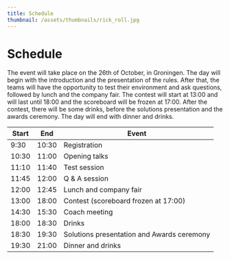 ```yaml
---
title: Schedule
thumbnail: /assets/thumbnails/rick_roll.jpg
---
```


# Schedule

The event will take place on the 26th of October, in Groningen. The day will begin with the introduction and the presentation of the rules. After that, the teams will have the opportunity to test their environment and ask questions, followed by lunch and the company fair. The contest will start at 13:00 and will last until 18:00 and the scoreboard will be frozen at 17:00. After the contest, there will be some drinks, before the solutions presentation and the awards ceremony. The day will end with dinner and drinks.

| Start | End   | Event                                      |
| ----- | ----- | ------------------------------------------ |
| 9:30  | 10:30 | Registration                               |
| 10:30 | 11:00 | Opening talks                              |
| 11:10 | 11:40 | Test session                               |
| 11:45 | 12:00 | Q & A session                              |
| 12:00 | 12:45 | Lunch and company fair                     |
| 13:00 | 18:00 | Contest (scoreboard frozen at 17:00)       |
| 14:30 | 15:30 | Coach meeting                              |
| 18:00 | 18:30 | Drinks                                     |
| 18:30 | 19:30 | Solutions presentation and Awards ceremony |
| 19:30 | 21:00 | Dinner and drinks                          |
